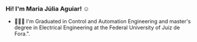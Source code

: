  ### Hi! I'm Maria Júlia Aguiar! ☺


- 👩🏻‍💻 I'm Graduated in Control and Automation Engineering and master's degree in Electrical Engineering at the Federal University of Juiz de Fora.".

<!--
**MariaJuliaAguiar/MariaJuliaAguiar** is a ✨ _special_ ✨ repository because its `README.md` (this file) appears on your GitHub profile.

Here are some ideas to get you started:

- 🔭 I’m currently working on ...
- 🌱 I’m currently learning ...
- 👯 I’m looking to collaborate on ...
- 🤔 I’m looking for help with ...
- 💬 Ask me about ...
- 📫 How to reach me: ...
- 😄 Pronouns: ...
- ⚡ Fun fact: ...
-->
